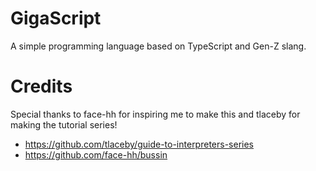 # GigaScript

A simple programming language based on TypeScript and Gen-Z slang.

# Credits

Special thanks to face-hh for inspiring me to make this and tlaceby for making the tutorial series!
- https://github.com/tlaceby/guide-to-interpreters-series
- https://github.com/face-hh/bussin
